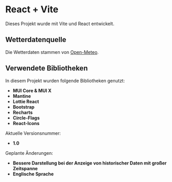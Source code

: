 # React + Vite

Dieses Projekt wurde mit Vite und React entwickelt.

## Wetterdatenquelle

Die Wetterdaten stammen von [Open-Meteo](https://open-meteo.com).

## Verwendete Bibliotheken

In diesem Projekt wurden folgende Bibliotheken genutzt:

- **MUI Core & MUI X**
- **Mantine**
- **Lottie React**
- **Bootstrap**
- **Recharts**
- **Circle-Flags**
- **React-Icons**

Aktuelle Versionsnummer:

- **1.0**

Geplante Änderungen:

- **Bessere Darstellung bei der Anzeige von historischer Daten mit großer Zeitspanne**
- **Englische Sprache**

